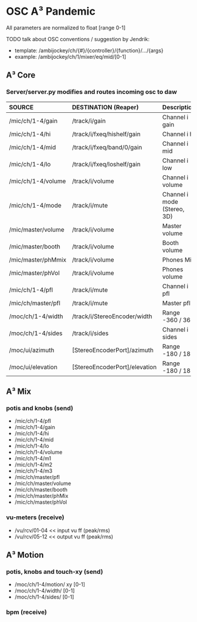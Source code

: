 # OSC A³ Pandemic
All parameters are normalized to float [range 0-1] 

TODO talk about OSC conventions / suggestion by Jendrik:
- template: /ambijockey/ch/{#}/{controller}/{function}/.../{args}
- example: /ambijockey/ch/1/mixer/eq/mid/[0-1]

## A³ Core
### Server/server.py modifies and routes incoming osc to daw

| SOURCE | DESTINATION (Reaper) | Description |
| :------| :------------------- | :---------- |
| /mic/ch/1-4/gain | /track/i/gain | Channel i gain |       
| /mic/ch/1-4/hi | /track/i/fxeq/hishelf/gain | Channel i hi |         
| /mic/ch/1-4/mid | /track/i/fxeq/band/0/gain | Channel i mid |        
| /mic/ch/1-4/lo | /track/i/fxeq/loshelf/gain | Channel i low |
| /mic/ch/1-4/volume | /track/i/volume | Channel i volume |
| /mic/ch/1-4/mode | /track/i/mute | Channel i mode (Stereo, 3D)
| /mic/master/volume | /track/i/volume | Master volume |
| /mic/master/booth | /track/i/volume | Booth volume |
| /mic/master/phMmix | /track/i/volume | Phones Mix |
| /mic/master/phVol | /track/i/volume | Phones volume |
| /mic/ch/1-4/pfl | /track/i/mute | Channel i pfl |
| /mic/ch/master/pfl | /track/i/mute | Master pfl |
| /moc/ch/1-4/width | /track/i/StereoEncoder/width | Range -360 / 360 |
| /moc/ch/1-4/sides | /track/i/sides | Channel i sides |
| /moc/ui/azimuth | [StereoEncoderPort]/azimuth | Range -180 / 180 |
| /moc/ui/elevation | [StereoEncoderPort]/elevation | Range -180 / 180 |


## A³ Mix 
### potis and knobs (send)
- /mic/ch/1-4/pfl
- /mic/ch/1-4/gain
- /mic/ch/1-4/hi
- /mic/ch/1-4/mid
- /mic/ch/1-4/lo
- /mic/ch/1-4/volume
- /mic/ch/1-4/m1
- /mic/ch/1-4/m2
- /mic/ch/1-4/m3
- /mic/ch/master/pfl
- /mic/ch/master/volume
- /mic/ch/master/booth
- /mic/ch/master/phMix
- /mic/ch/master/phVol

### vu-meters (receive)
- /vu/rcv/01-04 << input vu ff (peak/rms)
- /vu/rcv/05-12 << output vu ff (peak/rms)

## A³ Motion
### potis, knobs and touch-xy (send)
- /moc/ch/1-4/motion/ xy [0-1]
- /moc/ch/1-4/width/ [0-1]
- /moc/ch/1-4/sides/ [0-1]

### bpm (receive)
